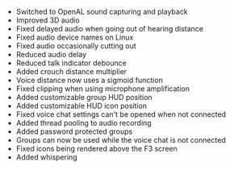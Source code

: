 - Switched to OpenAL sound capturing and playback
- Improved 3D audio
- Fixed delayed audio when going out of hearing distance
- Fixed audio device names on Linux
- Fixed audio occasionally cutting out
- Reduced audio delay
- Reduced talk indicator debounce
- Added crouch distance multiplier
- Voice distance now uses a sigmoid function
- Fixed clipping when using microphone amplification
- Added customizable group HUD position
- Added customizable HUD icon position
- Fixed voice chat settings can't be opened when not connected
- Added thread pooling to audio recording
- Added password protected groups
- Groups can now be used while the voice chat is not connected
- Fixed icons being rendered above the F3 screen
- Added whispering